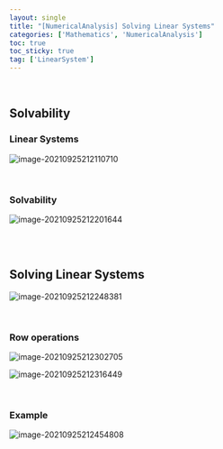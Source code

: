 ```yaml
---
layout: single
title: "[NumericalAnalysis] Solving Linear Systems"
categories: ['Mathematics', 'NumericalAnalysis']
toc: true
toc_sticky: true
tag: ['LinearSystem']
---
```


<br>

## Solvability

### Linear Systems

![image-20210925212110710](https://user-images.githubusercontent.com/70505378/134771543-1eb9d459-e942-432a-8fe1-ee3d08922d99.png)

<br>

### Solvability

![image-20210925212201644](https://user-images.githubusercontent.com/70505378/134771466-20c011ff-5fb3-4be7-9f81-c4cdd3524bce.png)

<br>

<br>

## Solving Linear Systems

![image-20210925212248381](https://user-images.githubusercontent.com/70505378/134771467-e7656208-91dd-4651-9682-1a71564b2aa9.png)

<br>

### Row operations

![image-20210925212302705](https://user-images.githubusercontent.com/70505378/134771468-0a7eaa30-bcf8-414e-85ab-6537ec2b798d.png)

![image-20210925212316449](https://user-images.githubusercontent.com/70505378/134771469-21d1a68d-a9b9-4088-8170-4ca7f50371a2.png)

<br>

### Example

![image-20210925212454808](https://user-images.githubusercontent.com/70505378/134771470-834cd72f-fd9e-4ce8-840d-17c717e13774.png)

